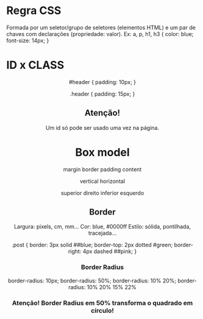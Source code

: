 # Regra CSS

Formada por um seletor/grupo de seletores (elementos HTML) e um par de chaves com declarações (propriedade: valor).
Ex: a, p, h1, h3 {
color: blue;
font-size: 14px;
}

# ID x CLASS

<header id="header" ...>
<header class="header"...>

#header {
padding: 10px;
}

.header {
padding: 15px;
}

## Atenção!

Um id só pode ser usado uma vez na página.

# Box model

margin
border
padding
content

vertical
horizontal

superior
direito
inferior
esquerdo

## Border

Largura: pixels, cm, mm...
Cor: blue, #0000ff
Estilo: sólida, pontilhada, tracejada...

.post {
    border: 3px solid ##blue;
    border-top: 2px dotted #green;
    border-right: 4px dashed ##pink;
}

### Border Radius

border-radius: 10px;
border-radius: 50%;
border-radius: 10% 20%;
border-radius: 10% 20% 15% 22%

### Atenção! Border Radius em 50% transforma o quadrado em círculo!